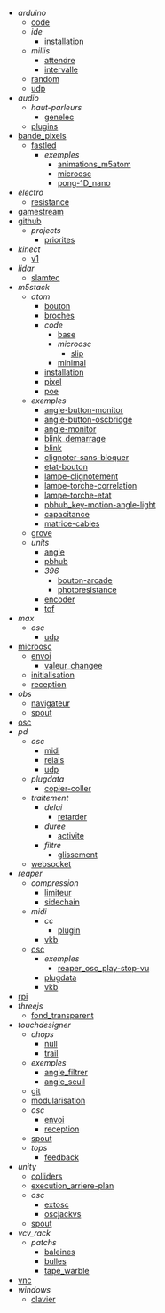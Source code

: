 - *arduino*
  - [code](/arduino/code/)
  - *ide*
    - [installation](/arduino/ide/installation.md)
  - *millis*
    - [attendre](/arduino/millis/attendre.md)
    - [intervalle](/arduino/millis/intervalle.md)
  - [random](/arduino/random/)
  - [udp](/arduino/udp/)
- *audio*
  - *haut-parleurs*
    - [genelec](/audio/haut-parleurs/genelec/)
  - [plugins](/audio/plugins/)
- [bande_pixels](/bande_pixels/)
  - [fastled](/bande_pixels/fastled/)
    - *exemples*
      - [animations_m5atom](/bande_pixels/fastled/exemples/animations_m5atom/)
      - [microosc](/bande_pixels/fastled/exemples/microosc/)
      - [pong-1D_nano](/bande_pixels/fastled/exemples/pong-1D_nano/)
- *electro*
  - [resistance](/electro/resistance/)
- [gamestream](/gamestream/)
- [github](/github/)
  - *projects*
    - [priorites](/github/projects/priorites/)
- *kinect*
  - [v1](/kinect/v1/)
- *lidar*
  - [slamtec](/lidar/slamtec/)
- *m5stack*
  - *atom*
    - [bouton](/m5stack/atom/bouton/)
    - [broches](/m5stack/atom/broches/)
    - *code*
      - [base](/m5stack/atom/code/base/)
      - *microosc*
        - [slip](/m5stack/atom/code/microosc/slip/)
      - [minimal](/m5stack/atom/code/minimal/)
    - [installation](/m5stack/atom/installation/)
    - [pixel](/m5stack/atom/pixel/)
    - [poe](/m5stack/atom/poe/)
  - *exemples*
    - [angle-button-monitor](/m5stack/exemples/angle-button-monitor.md)
    - [angle-button-oscbridge](/m5stack/exemples/angle-button-oscbridge.md)
    - [angle-monitor](/m5stack/exemples/angle-monitor.md)
    - [blink_demarrage](/m5stack/exemples/blink_demarrage.md)
    - [blink](/m5stack/exemples/blink.md)
    - [clignoter-sans-bloquer](/m5stack/exemples/clignoter-sans-bloquer.md)
    - [etat-bouton](/m5stack/exemples/etat-bouton.md)
    - [lampe-clignotement](/m5stack/exemples/lampe-clignotement.md)
    - [lampe-torche-correlation](/m5stack/exemples/lampe-torche-correlation.md)
    - [lampe-torche-etat](/m5stack/exemples/lampe-torche-etat.md)
    - [pbhub_key-motion-angle-light](/m5stack/exemples/pbhub_key-motion-angle-light.md)
    - [capacitance](/m5stack/exemples/capacitance/)
    - [matrice-cables](/m5stack/exemples/matrice-cables/)
  - [grove](/m5stack/grove/)
  - *units*
    - [angle](/m5stack/units/angle.md)
    - [pbhub](/m5stack/units/pbhub.md)
    - *396*
      - [bouton-arcade](/m5stack/units/396/bouton-arcade/)
      - [photoresistance](/m5stack/units/396/photoresistance/)
    - [encoder](/m5stack/units/encoder/)
    - [tof](/m5stack/units/tof/)
- *max*
  - *osc*
    - [udp](/max/osc/udp/)
- [microosc](/microosc/)
  - [envoi](/microosc/envoi/)
    - [valeur_changee](/microosc/envoi/valeur_changee/)
  - [initialisation](/microosc/initialisation/)
  - [reception](/microosc/reception/)
- *obs*
  - [navigateur](/obs/navigateur/)
  - [spout](/obs/spout/)
- [osc](/osc/)
- *pd*
  - *osc*
    - [midi](/pd/osc/midi/)
    - [relais](/pd/osc/relais/)
    - [udp](/pd/osc/udp/)
  - *plugdata*
    - [copier-coller](/pd/plugdata/copier-coller/)
  - *traitement*
    - *delai*
      - [retarder](/pd/traitement/delai/retarder/)
    - *duree*
      - [activite](/pd/traitement/duree/activite/)
    - *filtre*
      - [glissement](/pd/traitement/filtre/glissement/)
  - [websocket](/pd/websocket/)
- *reaper*
  - *compression*
    - [limiteur](/reaper/compression/limiteur/)
    - [sidechain](/reaper/compression/sidechain/)
  - *midi*
    - *cc*
      - [plugin](/reaper/midi/cc/plugin/)
    - [vkb](/reaper/midi/vkb/)
  - [osc](/reaper/osc/)
    - *exemples*
      - [reaper_osc_play-stop-vu](/reaper/osc/exemples/reaper_osc_play-stop-vu/)
    - [plugdata](/reaper/osc/plugdata/)
    - [vkb](/reaper/osc/vkb/)
- [rpi](/rpi/)
- *threejs*
  - [fond_transparent](/threejs/fond_transparent/)
- *touchdesigner*
  - *chops*
    - [null](/touchdesigner/chops/null/)
    - [trail](/touchdesigner/chops/trail/)
  - *exemples*
    - [angle_filtrer](/touchdesigner/exemples/angle_filtrer.md)
    - [angle_seuil](/touchdesigner/exemples/angle_seuil.md)
  - [git](/touchdesigner/git/)
  - [modularisation](/touchdesigner/modularisation/)
  - *osc*
    - [envoi](/touchdesigner/osc/envoi/)
    - [reception](/touchdesigner/osc/reception/)
  - [spout](/touchdesigner/spout/)
  - *tops*
    - [feedback](/touchdesigner/tops/feedback/)
- *unity*
  - [colliders](/unity/colliders/)
  - [execution_arriere-plan](/unity/execution_arriere-plan/)
  - *osc*
    - [extosc](/unity/osc/extosc/)
    - [oscjackvs](/unity/osc/oscjackvs/)
  - [spout](/unity/spout/)
- *vcv_rack*
  - *patchs*
    - [baleines](/vcv_rack/patchs/baleines/)
    - [bulles](/vcv_rack/patchs/bulles/)
    - [tape_warble](/vcv_rack/patchs/tape_warble/)
- [vnc](/vnc/)
- *windows*
  - [clavier](/windows/clavier/)
